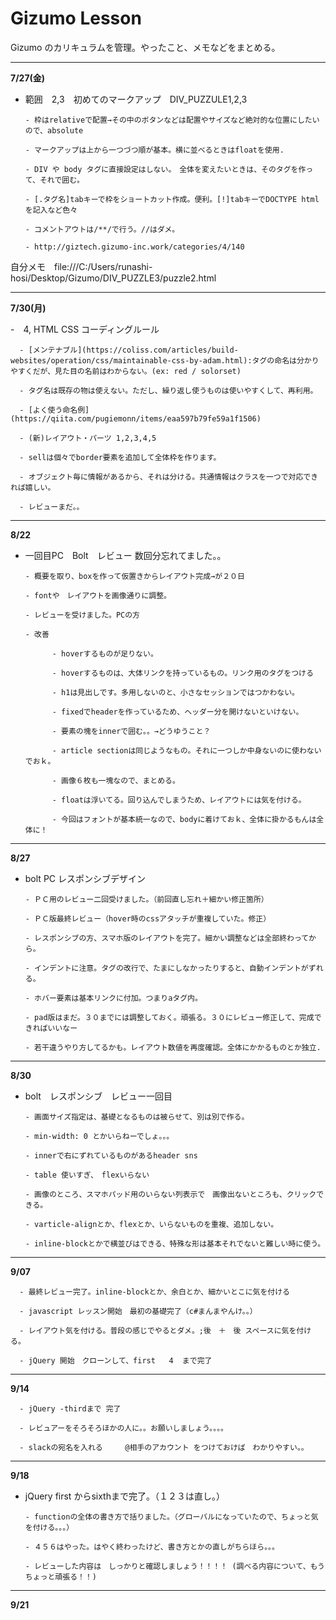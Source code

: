 # Gizumo Lesson

Gizumo のカリキュラムを管理。やったこと、メモなどをまとめる。

---

**7/27(金)**

- 範囲　2,3　初めてのマークアップ　DIV_PUZZULE1,2,3

      - 枠はrelativeで配置→その中のボタンなどは配置やサイズなど絶対的な位置にしたいので、absolute
      
      - マークアップは上から一つづつ順が基本。横に並べるときはfloatを使用.
      
      - DIV や body タグに直接設定はしない。　全体を変えたいときは、そのタグを作って、それで囲む。
      
      - [.タグ名]tabキーで枠をショートカット作成。便利。[!]tabキーでDOCTYPE html　を記入など色々
      
      - コメントアウトは/**/で行う。//はダメ。
      
      - http://giztech.gizumo-inc.work/categories/4/140


自分メモ　file:///C:/Users/runashi-hosi/Desktop/Gizumo/DIV_PUZZLE3/puzzle2.html

***

**7/30(月)**

-　4, HTML CSS コーディングルール

      - [メンテナブル](https://coliss.com/articles/build-websites/operation/css/maintainable-css-by-adam.html):タグの命名は分かりやすくだが、見た目の名前はわからない。(ex: red / solorset)
      
      - タグ名は既存の物は使えない。ただし、繰り返し使うものは使いやすくして、再利用。
      
      - [よく使う命名例](https://qiita.com/pugiemonn/items/eaa597b79fe59a1f1506)
      
      - (新)レイアウト・パーツ 1,2,3,4,5
      
      - sellは個々でborder要素を追加して全体枠を作ります。
      
      - オブジェクト毎に情報があるから、それは分ける。共通情報はクラスを一つで対応できれば嬉しい。
      
      - レビューまだ。。



***

**8/22**

- 一回目PC　Bolt　レビュー 数回分忘れてました。。

      - 概要を取り、boxを作って仮置きからレイアウト完成→が２０日
      
      - fontや　レイアウトを画像通りに調整。
      
      - レビューを受けました。PCの方
      
      - 改善
      
            - hoverするものが足りない。
            
            - hoverするものは、大体リンクを持っているもの。リンク用のタグをつける
            
            - h1は見出しです。多用しないのと、小さなセッションではつかわない。
            
            - fixedでheaderを作っているため、ヘッダー分を開けないといけない。
            
            - 要素の塊をinnerで囲む。。→どうゆうこと？
            
            - article sectionは同じようなもの。それに一つしか中身ないのに使わないでおｋ。
            
            - 画像６枚も一塊なので、まとめる。
            
            - floatは浮いてる。回り込んでしまうため、レイアウトには気を付ける。
            
            - 今回はフォントが基本統一なので、bodyに着けておｋ、全体に掛かるもんは全体に！
            
            
***

**8/27**

- bolt PC レスポンシブデザイン

      - ＰＣ用のレビュー二回受けました。（前回直し忘れ＋細かい修正箇所）
      
      - ＰＣ版最終レビュー（hover時のcssアタッチが重複していた。修正）
      
      - レスポンシブの方、スマホ版のレイアウトを完了。細かい調整などは全部終わってから。
      
      - インデントに注意。タグの改行で、たまにしなかったりすると、自動インデントがずれる。
      
      - ホバー要素は基本リンクに付加。つまりaタグ内。
      
      - pad版はまだ。３０までには調整しておく。頑張る。３０にレビュー修正して、完成できればいいなー
      
      - 若干違うやり方してるかも。レイアウト数値を再度確認。全体にかかるものとか独立.
      
***

**8/30**

- bolt　レスポンシブ　レビュー一回目

      - 画面サイズ指定は、基礎となるものは被らせて、別は別で作る。
      
      - min-width: 0 とかいらねーでしょ。。。
      
      - innerで右にずれているものがあるheader sns
      
      - table 使いすぎ、　flexいらない　
      
      - 画像のところ、スマホパッド用のいらない列表示で　画像出ないところも、クリックできる。
      
      - varticle-alignとか、flexとか、いらないものを重複、追加しない。
      
      - inline-blockとかで横並びはできる、特殊な形は基本それでないと難しい時に使う。
      
***

**9/07**

      - 最終レビュー完了。inline-blockとか、余白とか、細かいとこに気を付ける
      
      - javascript レッスン開始　最初の基礎完了（c#まんまやんけ。。）
      
      - レイアウト気を付ける。普段の感じでやるとダメ。;後　＋　後 スペースに気を付ける。
      
      - jQuery 開始　クローンして、first   4  まで完了

***

**9/14**

      - jQuery -thirdまで 完了
      
      - レビュアーをそろそろほかの人に。。お願いしましょう。。。。
      
      - slackの宛名を入れる　　　@相手のアカウント をつけておけば　わかりやすい。。


***

**9/18**

- jQuery first からsixthまで完了。（１２３は直し。）

      - functionの全体の書き方で括りました。（グローバルになっていたので、ちょっと気を付ける。。。）

      - ４５６はやった。はやく終わったけど、書き方とかの直しがちらほら。。。

      - レビューした内容は　しっかりと確認しましょう！！！！ (調べる内容について、もうちょっと頑張る！！)

***

**9/21**

